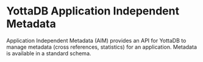 # YottaDB Application Independent Metadata

Application Independent Metadata (AIM) provides an API for YottaDB to manage metadata (cross references, statistics) for an application. Metadata is available in a standard schema.